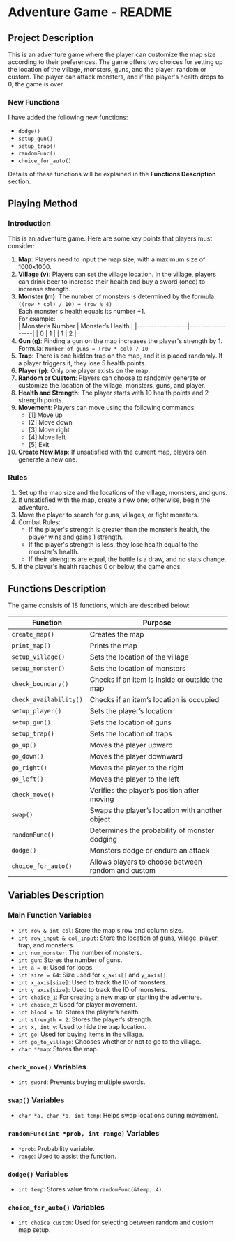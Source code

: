 # Adventure Game - README

## Project Description

This is an adventure game where the player can customize the map size according to their preferences. The game offers two choices for setting up the location of the village, monsters, guns, and the player: random or custom. The player can attack monsters, and if the player's health drops to 0, the game is over.

### New Functions
I have added the following new functions:
- `dodge()`
- `setup_gun()`
- `setup_trap()`
- `randomFunc()`
- `choice_for_auto()`

Details of these functions will be explained in the **Functions Description** section.

## Playing Method

### Introduction
This is an adventure game. Here are some key points that players must consider:

1. **Map**: Players need to input the map size, with a maximum size of 1000x1000.
2. **Village (v)**: Players can set the village location. In the village, players can drink beer to increase their health and buy a sword (once) to increase strength.
3. **Monster (m)**: The number of monsters is determined by the formula:  
   `((row * col) / 10) + (row % 4)`  
   Each monster's health equals its number +1.  
   For example:  
   | Monster’s Number | Monster’s Health |
   |------------------|------------------|
   | 0                | 1                |
   | 1                | 2                |
4. **Gun (g)**: Finding a gun on the map increases the player's strength by 1.  
   Formula: `Number of guns = (row * col) / 10`
5. **Trap**: There is one hidden trap on the map, and it is placed randomly. If a player triggers it, they lose 5 health points.
6. **Player (p)**: Only one player exists on the map.
7. **Random or Custom**: Players can choose to randomly generate or customize the location of the village, monsters, guns, and player.
8. **Health and Strength**: The player starts with 10 health points and 2 strength points.
9. **Movement**: Players can move using the following commands:
   - [1] Move up
   - [2] Move down
   - [3] Move right
   - [4] Move left
   - [5] Exit
10. **Create New Map**: If unsatisfied with the current map, players can generate a new one.

### Rules

1. Set up the map size and the locations of the village, monsters, and guns.
2. If unsatisfied with the map, create a new one; otherwise, begin the adventure.
3. Move the player to search for guns, villages, or fight monsters.
4. Combat Rules:
   - If the player's strength is greater than the monster’s health, the player wins and gains 1 strength.
   - If the player's strength is less, they lose health equal to the monster's health.
   - If their strengths are equal, the battle is a draw, and no stats change.
5. If the player's health reaches 0 or below, the game ends.

## Functions Description

The game consists of 18 functions, which are described below:

| Function          | Purpose                                            |
|-------------------|----------------------------------------------------|
| `create_map()`     | Creates the map                                    |
| `print_map()`      | Prints the map                                     |
| `setup_village()`  | Sets the location of the village                   |
| `setup_monster()`  | Sets the location of monsters                      |
| `check_boundary()` | Checks if an item is inside or outside the map     |
| `check_availability()` | Checks if an item’s location is occupied       |
| `setup_player()`   | Sets the player’s location                         |
| `setup_gun()`      | Sets the location of guns                          |
| `setup_trap()`     | Sets the location of traps                         |
| `go_up()`          | Moves the player upward                            |
| `go_down()`        | Moves the player downward                          |
| `go_right()`       | Moves the player to the right                      |
| `go_left()`        | Moves the player to the left                       |
| `check_move()`     | Verifies the player’s position after moving        |
| `swap()`           | Swaps the player’s location with another object    |
| `randomFunc()`     | Determines the probability of monster dodging      |
| `dodge()`          | Monsters dodge or endure an attack                 |
| `choice_for_auto()`| Allows players to choose between random and custom |

## Variables Description

### Main Function Variables

- `int row & int col`: Store the map's row and column size.
- `int row_input & col_input`: Store the location of guns, village, player, trap, and monsters.
- `int num_monster`: The number of monsters.
- `int gun`: Stores the number of guns.
- `int a = 0`: Used for loops.
- `int size = 64`: Size used for `x_axis[]` and `y_axis[]`.
- `int x_axis[size]`: Used to track the ID of monsters.
- `int y_axis[size]`: Used to track the ID of monsters.
- `int choice_1`: For creating a new map or starting the adventure.
- `int choice_2`: Used for player movement.
- `int blood = 10`: Stores the player’s health.
- `int strength = 2`: Stores the player’s strength.
- `int x, int y`: Used to hide the trap location.
- `int go`: Used for buying items in the village.
- `int go_to_village`: Chooses whether or not to go to the village.
- `char **map`: Stores the map.

### `check_move()` Variables

- `int sword`: Prevents buying multiple swords.

### `swap()` Variables

- `char *a, char *b, int temp`: Helps swap locations during movement.

### `randomFunc(int *prob, int range)` Variables

- `*prob`: Probability variable.
- `range`: Used to assist the function.

### `dodge()` Variables

- `int temp`: Stores value from `randomFunc(&temp, 4)`.

### `choice_for_auto()` Variables

- `int choice_custom`: Used for selecting between random and custom map setup.
